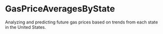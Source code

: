 # GasPriceAveragesByState
Analyzing and predicting future gas prices based on trends from each state in the United States.
